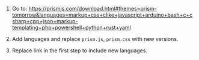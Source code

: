 1. Go to:
   https://prismjs.com/download.html#themes=prism-tomorrow&languages=markup+css+clike+javascript+arduino+bash+c+csharp+cpp+json+markup-templating+php+powershell+python+rust+yaml

2. Add languages and replace `prism.js`, `prism.css` with new versions.
3. Replace link in the first step to include new languages.
